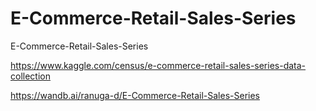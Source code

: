 # E-Commerce-Retail-Sales-Series
E-Commerce-Retail-Sales-Series

https://www.kaggle.com/census/e-commerce-retail-sales-series-data-collection

https://wandb.ai/ranuga-d/E-Commerce-Retail-Sales-Series
